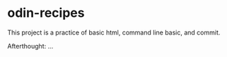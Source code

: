 # odin-recipes

This project is a practice of basic html, command line basic, and commit.

Afterthought: ...